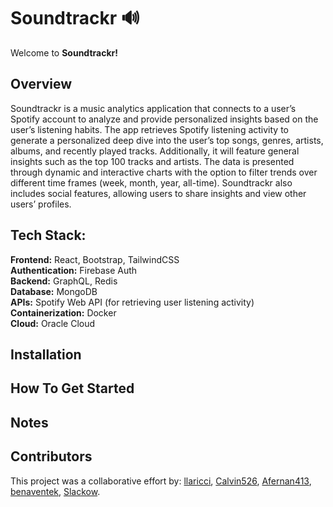 # Soundtrackr 🔊
Welcome to **Soundtrackr!** 

## Overview
Soundtrackr is a music analytics application that connects to a user’s Spotify account to analyze and provide personalized insights based on the user’s listening habits. The app retrieves Spotify listening activity to generate a personalized deep dive into the user’s top songs, genres, artists, albums, and recently played tracks. Additionally, it will feature general insights such as the top 100 tracks and artists. The data is presented through dynamic and interactive charts with the option to filter trends over different time frames (week, month, year, all-time). Soundtrackr also includes social features, allowing users to share insights and view other users’ profiles.


## Tech Stack: 

**Frontend:** React, Bootstrap, TailwindCSS\
**Authentication:** Firebase Auth\
**Backend:** GraphQL, Redis\
**Database:** MongoDB\
**APIs:** Spotify Web API (for retrieving user listening activity)\
**Containerization:** Docker\
**Cloud:** Oracle Cloud

## Installation


## How To Get Started


## Notes


## Contributors
This project was a collaborative effort by: <a href="https://github.com/llaricci">llaricci</a>, <a href="https://github.com/calvin526">Calvin526</a>, <a href="https://github.com/Afernan413">Afernan413</a>, <a href="https://github.com/benaventek">benaventek</a>, <a href="https://github.com/Slackow">Slackow</a>.

